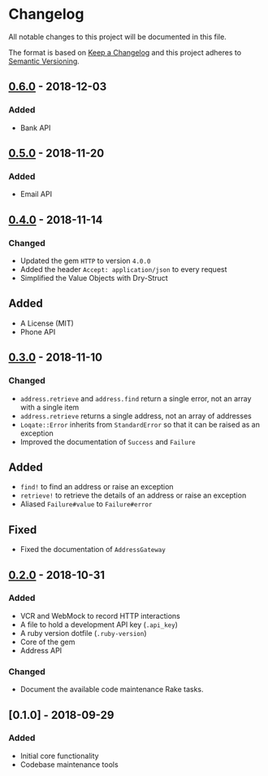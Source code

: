 # Changelog
All notable changes to this project will be documented in this file.

The format is based on [Keep a Changelog](http://keepachangelog.com/en/1.0.0/)
and this project adheres to [Semantic Versioning](http://semver.org/spec/v2.0.0.html).

## [0.6.0] - 2018-12-03
### Added
- Bank API

## [0.5.0] - 2018-11-20
### Added
- Email API

## [0.4.0] - 2018-11-14
### Changed
- Updated the gem `HTTP` to version `4.0.0`
- Added the header `Accept: application/json` to every request
- Simplified the Value Objects with Dry-Struct

## Added
- A License (MIT)
- Phone API

## [0.3.0] - 2018-11-10
### Changed
- `address.retrieve` and `address.find` return a single error, not an array with a single item
- `address.retrieve` returns a single address, not an array of addresses
- `Loqate::Error` inherits from `StandardError` so that it can be raised as an exception
- Improved the documentation of `Success` and `Failure`

## Added
- `find!` to find an address or raise an exception
- `retrieve!` to retrieve the details of an address or raise an exception
- Aliased `Failure#value` to `Failure#error`

## Fixed
- Fixed the documentation of `AddressGateway`

## [0.2.0] - 2018-10-31
### Added
- VCR and WebMock to record HTTP interactions
- A file to hold a development API key (`.api_key`)
- A ruby version dotfile (`.ruby-version`)
- Core of the gem
- Address API

### Changed
- Document the available code maintenance Rake tasks.

## [0.1.0] - 2018-09-29
### Added
- Initial core functionality
- Codebase maintenance tools

[0.6.0]: https://github.com/wilsonsilva/loqate/compare/v0.5.0...v0.6.0
[0.5.0]: https://github.com/wilsonsilva/loqate/compare/v0.4.0...v0.5.0
[0.4.0]: https://github.com/wilsonsilva/loqate/compare/v0.3.0...v0.4.0
[0.3.0]: https://github.com/wilsonsilva/loqate/compare/v0.2.0...v0.3.0
[0.2.0]: https://github.com/wilsonsilva/loqate/compare/v0.1.0...v0.2.0
